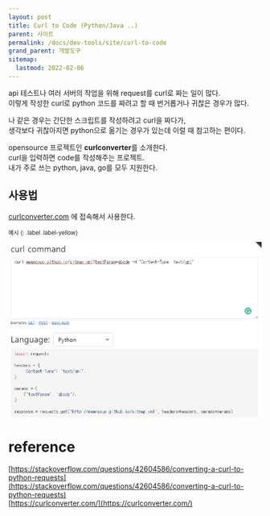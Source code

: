 ```yaml
---
layout: post
title: Curl to Code (Python/Java ..)
parent: 사이트
permalink: /docs/dev-tools/site/curl-to-code
grand_parent: 개발도구
sitemap:
  lastmod: 2022-02-06
---
```


api 테스트나 여러 서버의 작업을 위해 request를 curl로 짜는 일이 많다.  
이렇게 작성한 curl로 python 코드를 짜려고 할 때 번거롭거나 귀찮은 경우가 많다.  

나 같은 경우는 간단한 스크립트를 작성하려고 curl을 짜다가,  
생각보다 귀찮아지면 python으로 옮기는 경우가 있는데 이럴 때 참고하는 편이다.

opensource 프로젝트인 **curlconverter**를 소개한다.  
curl을 입력하면 code를 작성해주는 프로젝트.  
내가 주로 쓰는 python, java, go를 모두 지원한다.  

## 사용법

[curlconverter.com](https://curlconverter.com/#python) 에 접속해서 사용한다.  

<div class="code-example" markdown="1" style="font-size: 0.8em">
예시
{: .label .label-yellow}  

![curlconverter](/images/post/tips/curl-converter.JPG)
</div>

# reference

[https://stackoverflow.com/questions/42604586/converting-a-curl-to-python-requests](https://stackoverflow.com/questions/42604586/converting-a-curl-to-python-requests)  
[https://curlconverter.com/](https://curlconverter.com/)  